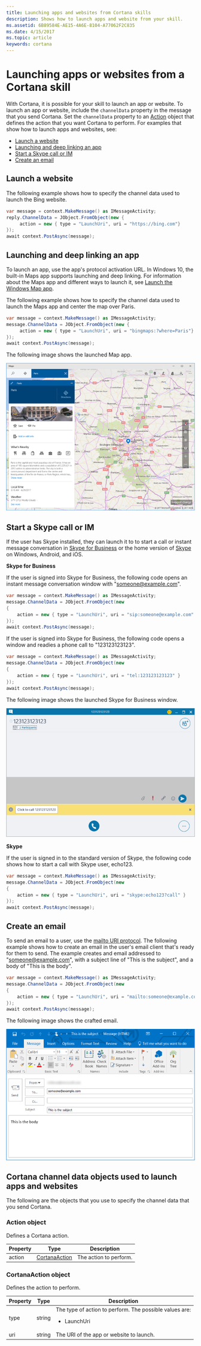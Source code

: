 ```yaml
---
title: Launching apps and websites from Cortana skills
description: Shows how to launch apps and website from your skill.
ms.assetid: 6B89584E-AE15-4A6E-8104-A77062F2C835
ms.date: 4/15/2017
ms.topic: article
keywords: cortana
---
```


# Launching apps or websites from a Cortana skill

With Cortana, it is possible for your skill to launch an app or website. To launch an app or website, include the `channelData` property in the message that you send Cortana. Set the `channelData` property to an [Action](#Action-object) object that defines the action that you want Cortana to perform. For examples that show how to launch apps and websites, see:

- [Launch a website](#Launch-a-website)
- [Launching and deep linking an app](#launching-and-deep-linking-an-app)
- [Start a Skype call or IM](#Start-a-Skype-call-or-IM)
- [Create an email](#Create-an-email)


## Launch a website

The following example shows how to specify the channel data used to launch the Bing website.

```csharp
var message = context.MakeMessage() as IMessageActivity;
reply.ChannelData = JObject.FromObject(new {
     action = new { type = "LaunchUri", uri = "https://bing.com"}
});
await context.PostAsync(message);
```

## Launching and deep linking an app

To launch an app, use the app's protocol activation URL. In Windows 10, the built-in Maps app supports launching and deep linking. For information about the Maps app and different ways to launch it, see [Launch the Windows Map app](https://docs.microsoft.com/en-us/windows/uwp/launch-resume/launch-maps-app). 

The following example shows how to specify the channel data used to launch the Maps app and center the map over Paris.

```csharp
var message = context.MakeMessage() as IMessageActivity;
message.ChannelData = JObject.FromObject(new {
     action = new { type = "LaunchUri", uri = "bingmaps:?where=Paris"}
});
await context.PostAsync(message);
```

The following image shows the launched Map app.

![Map App centered over Paris](../images/tutorials/bot-framework/launched-map-app.png)


## Start a Skype call or IM

If the user has Skype installed, they can launch it to to start a call or instant message conversation in [Skype for Business](https://technet.microsoft.com/en-us/library/gg398376(v=ocs.15).aspx) or the home version of [Skype](https://msdn.microsoft.com/en-us/library/office/dn745878.aspx) on Windows, Android, and iOS.

**Skype for Business**

If the user is signed into Skype for Business, the following code opens an instant message conversation window with "someone@example.com".

```csharp
var message = context.MakeMessage() as IMessageActivity;
message.ChannelData = JObject.FromObject(new
{
    action = new { type = "LaunchUri", uri = "sip:someone@example.com" }
});
await context.PostAsync(message);
```

If the user is signed into Skype for Business, the following code opens a window and readies a phone call to "123123123123".

```csharp
var message = context.MakeMessage() as IMessageActivity;
message.ChannelData = JObject.FromObject(new
{
    action = new { type = "LaunchUri", uri = "tel:123123123123" }
});
await context.PostAsync(message);
```

The following image shows the launched Skype for Business window.

![Making a Skype call](../images/tutorials/bot-framework/make-a-call.png)


**Skype**

If the user is signed in to the standard version of Skype, the following code shows how to start a call with Skype user, echo123.

```csharp
var message = context.MakeMessage() as IMessageActivity;
message.ChannelData = JObject.FromObject(new
{
    action = new { type = "LaunchUri", uri = "skype:echo123?call" }
});
await context.PostAsync(message);
```

## Create an email

To send an email to a user, use the [mailto URI protocol](https://msdn.microsoft.com/en-us/library/jj710215(v=vs.85).aspx). The following example shows how to create an email in the user's email client that's ready for them to send. The example creates and email addressed to "someone@example.com", with a subject line of "This is the subject", and a body of "This is the body".

```csharp
var message = context.MakeMessage() as IMessageActivity;
message.ChannelData = JObject.FromObject(new
{
    action = new { type = "LaunchUri", uri = "mailto:someone@example.com?subject=This%20is%20the%20subject&body=This%20is%20the%20body" }
});
await context.PostAsync(message);
```

The following image shows the crafted email.

![Created email](../images/tutorials/bot-framework/created-email.png)



## Cortana channel data objects used to launch apps and websites

The following are the objects that you use to specify the channel data that you send Cortana.

### Action object

Defines a Cortana action.

| Property | Type | Description 
|-|-|-
| action | [CortanaAction](#CortanaAction-object) | The action to perform. 

### CortanaAction object

Defines the action to perform.

| Property | Type | Description 
|----------|------|-------------|
| type | string | The type of action to perform. The possible values are:<ul><li>LaunchUri</li></ul>
| uri | string | The URI of the app or website to launch.

